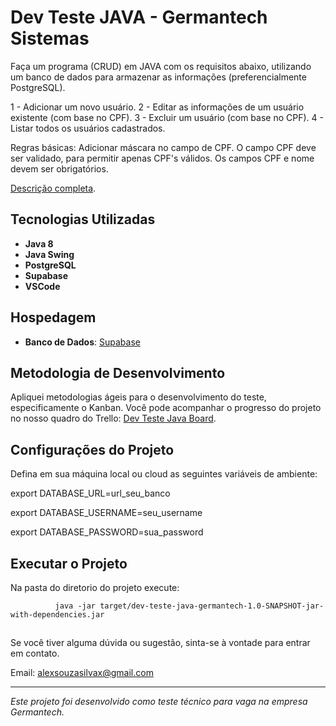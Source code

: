 # Dev Teste JAVA - Germantech Sistemas

Faça um programa (CRUD) em JAVA com os requisitos abaixo, utilizando um banco de dados para armazenar as informações (preferencialmente PostgreSQL).

1 - Adicionar um novo usuário.
2 - Editar as informações de um usuário existente (com base no CPF).
3 - Excluir um usuário (com base no CPF).
4 - Listar todos os usuários cadastrados.

Regras básicas:
Adicionar máscara no campo de CPF.
O campo CPF deve ser validado, para permitir apenas CPF's válidos.
Os campos CPF e nome devem ser obrigatórios.

[Descrição completa](https://germantech.com.br/dev/java/).

## Tecnologias Utilizadas

- **Java 8**
- **Java Swing**
- **PostgreSQL**
- **Supabase**
- **VSCode**

## Hospedagem

- **Banco de Dados**: [Supabase](https://supabase.com/)

## Metodologia de Desenvolvimento

Apliquei metodologias ágeis para o desenvolvimento do teste, especificamente o Kanban. Você pode acompanhar o progresso do projeto no nosso quadro do Trello: [Dev Teste Java Board](https://trello.com/b/DrTUnQpj/dev-teste-java-germantech-sistemas).

## Configurações do Projeto

Defina em sua máquina local ou cloud as seguintes variáveis de ambiente:
 
  export DATABASE_URL=url_seu_banco

  export DATABASE_USERNAME=seu_username

  export DATABASE_PASSWORD=sua_password

## Executar o Projeto

Na pasta do diretorio do projeto execute: 

              java -jar target/dev-teste-java-germantech-1.0-SNAPSHOT-jar-with-dependencies.jar

##

Se você tiver alguma dúvida ou sugestão, sinta-se à vontade para entrar em contato.

Email: alexsouzasilvax@gmail.com

---

_Este projeto foi desenvolvido como teste técnico para vaga na empresa Germantech._
